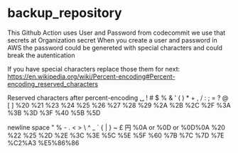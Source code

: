# backup_repository

This Github Action uses 
User and Password from codecommit we use that secrets at Organization secret
When you create a user and password in AWS the password could be genereted with special characters and could break the autentication

If you have special characters replace those them for next:
https://en.wikipedia.org/wiki/Percent-encoding#Percent-encoding_reserved_characters


Reserved characters after percent-encoding
␣	  !	  #	  $	  %	  &	  '	  (	  )	  *	  +	  ,	  /	  :	  ;	  =	  ?	  @	  [     ]
%20	%21	%23	%24	%25	%26	%27	%28	%29	%2A	%2B	%2C	%2F	%3A	%3B	%3D	%3F	%40	%5B	%5D

newline	              space	"	%	  -	  .	  <	  >	  \	  ^	  _	  `	  {	  |	  }	  ~	  £	      円
%0A or %0D or %0D%0A	%20	%22	%25	%2D	%2E	%3C	%3E	%5C	%5E	%5F	%60	%7B	%7C	%7D	%7E	%C2%A3	%E5%86%86

